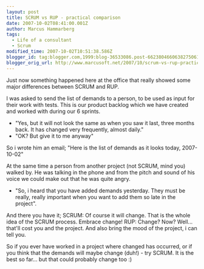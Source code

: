 ```yaml
---
layout: post
title: SCRUM vs RUP - practical comparison
date: 2007-10-02T08:41:00.001Z
author: Marcus Hammarberg
tags:
  - Life of a consultant
  - Scrum
modified_time: 2007-10-02T10:51:38.586Z
blogger_id: tag:blogger.com,1999:blog-36533086.post-6623804660638275061
blogger_orig_url: http://www.marcusoft.net/2007/10/scrum-vs-rup-practical-comparison.html
---
```



Just now something happened here at the office that really showed
some major differences between SCRUM and RUP.

I was asked to send the list of demands to a person, to be used as input
for their work with tests. This is our product backlog which we have
created and worked with during our 6 sprints.

- "Yes, but it will not look the same as when you saw it last, three
months back. It has changed very frequently, almost daily."
- "OK? But give it to me anyway"

So i wrote him an email;
"Here is the list of demands as it looks today, 2007-10-02"

At the same time a person from another project (not SCRUM, mind you)
walked by. He was talking in the phone and from the pitch and sound of
his voice we could make out that he was quite angry.

- "So, i heard that you have added demands yesterday. They must be
really, really important when you want to add them so late in the
project".

And there you have it;
SCRUM: Of course it will change. That is the whole idea of the SCRUM
process. Embrace change!
RUP: Change? Now? Well... that'll cost you and the project. And also
bring the mood of the project, i can tell you.

So if you ever have worked in a project where changed has occurred, or
if you think that the demands will maybe change (duh!) - try SCRUM. It
is the best so far... but that could probably change too :)

